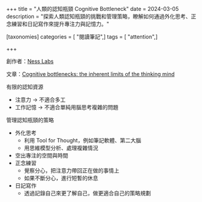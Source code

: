 +++
title = "人類的認知瓶頸 Cognitive Bottleneck"
date = 2024-03-05
description = "探索人類認知瓶頸的挑戰和管理策略，瞭解如何通過外化思考、正念練習和日記寫作來提升專注力與記憶力。"

[taxonomies]
categories = [ "閱讀筆記",]
tags = [ "attention",]

+++

創作者：[Ness Labs](https://nesslabs.com)

文章：[Cognitive bottlenecks: the inherent limits of the thinking mind](https://nesslabs.com/cognitive-bottlenecks)

有限的認知資源
* 注意力 -> 不適合多工
* 工作記憶 -> 不適合單純用腦思考複雜的問題

管理認知瓶頸的策略
* 外化思考
    * 利用 Tool for Thought，例如筆記軟體、第二大腦
    * 用思維模型分析、處理複雜情況
* 空出專注的空間與時間
* 正念練習
    * 覺察分心，把注意力帶回正在做的事情上
    * 如果不斷分心，進行短暫的休息
* 日記寫作
    * 透過記錄自己來更了解自己，做更適合自己的策略規劃
